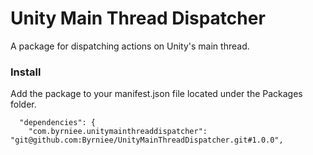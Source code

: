 # Unity Main Thread Dispatcher

A package for dispatching actions on Unity's main thread.

### Install
Add the package to your manifest.json file located under the Packages folder. 

```
  "dependencies": {
    "com.byrniee.unitymainthreaddispatcher": "git@github.com:Byrniee/UnityMainThreadDispatcher.git#1.0.0",
```
